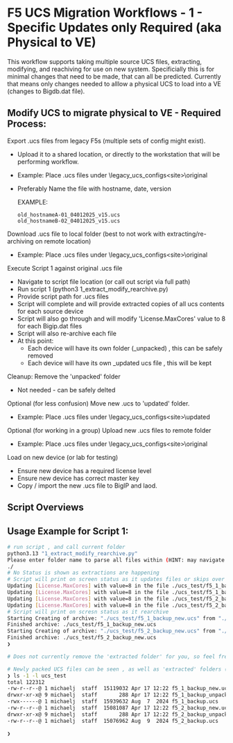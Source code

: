 # F5 UCS Migration Workflows - 1 - Specific Updates only Required (aka Physical to VE)

This workflow supports taking multiple source UCS files, extracting, modifying, and reachiving for use on new system.
Specificially this is for minimal changes that need to be made, that can all be predicted.
Currently that means only changes needed to alllow a physical UCS to load into a VE (changes to Bigdb.dat file).

## Modify UCS to migrate physical to VE - Required Process:

Export .ucs files from legacy F5s (multiple sets of config might exist).
  - Upload it to a shared location, or directly to the workstation that will be performing workflow.
  - Example: Place .ucs files under <file-share-root>\legacy_ucs_configs\<site>\original
  - Preferably Name the file with hostname, date, version
    
    EXAMPLE:
    ```
    old_hostnameA-01_04012025_v15.ucs
    old_hostnameB-02_04012025_v15.ucs
    ```

Download .ucs file to local folder (best to not work with extracting/re-archiving on remote location)
  - Example: Place .ucs files under <local-folder-root>\legacy_ucs_configs\<site>\original

Execute Script 1 against original .ucs file
  - Navigate to script file location (or call out script via full path)
  - Run script 1 (python3 1_extract_modify_rearchive.py)
  - Provide script path for .ucs files
  - Script will complete and will provide extracted copies of all ucs contents for each source device
  - Script will also go through and will modify 'License.MaxCores' value to 8 for each Bigip.dat files
  - Script will also re-archive each file
  - At this point:
    - Each device will have its own folder (<ucsname>_unpacked) , this can be safely removed
    - Each device will have its own _updated ucs file , this will be kept

Cleanup: Remove the 'unpacked' folder
  - Not needed - can be safely delted

Optional (for less confusion) Move new .ucs to 'updated' folder.
  - Example: Place .ucs files under <local-folder-root>\legacy_ucs_configs\<site>\updated

Optional (for working in a group) Upload new .ucs files to remote folder
  - Example: Place .ucs files under <file-share-root>\legacy_ucs_configs\<site>\original

Load on new device (or lab for testing)
  - Ensure new device has a required license level
  - Ensure new device has correct master key
  - Copy / import the new .ucs file to BigIP and laod.


## Script Overviews

## Usage Example for Script 1:
```bash
# run script , and call current folder
python3.13 "1_extract_modify_rearchive.py"
Please enter folder name to parse all files within (HINT: may navigate back a folder with ../FOLDERNAME )
./
# No Status is shown as extractions are happening
# Script will print on screen status as it updates files or skips over them (for any BigDB.dat file it finds)
Updating [License.MaxCores] with value=8 in the file ./ucs_test/f5_1_backup_unpacked/config/BigDB.dat
Updating [License.MaxCores] with value=8 in the file ./ucs_test/f5_1_backup_unpacked/config/.diffVersions/config/BigDB.dat/BigDB.dat
Updating [License.MaxCores] with value=8 in the file ./ucs_test/f5_2_backup_unpacked/config/BigDB.dat
Updating [License.MaxCores] with value=8 in the file ./ucs_test/f5_2_backup_unpacked/config/.diffVersions/config/BigDB.dat/BigDB.dat
# Script will print on scresn status as it rearchive
Starting Creating of archive: "./ucs_test/f5_1_backup_new.ucs" from "./ucs_test/f5_1_backup_unpacked"
Finished archive: ./ucs_test/f5_1_backup_new.ucs
Starting Creating of archive: "./ucs_test/f5_2_backup_new.ucs" from "./ucs_test/f5_2_backup_unpacked"
Finished archive: ./ucs_test/f5_2_backup_new.ucs
❯

# Does not currently remove the 'extracted folder' for you, so feel free to cleanup if not needed

# Newly packed UCS files can be seen , as well as 'extracted' folders (_unpacked)
❯ ls -1 -l ucs_test
total 122312
-rw-r--r--@ 1 michaelj  staff  15119032 Apr 17 12:22 f5_1_backup_new.ucs
drwxr-xr-x@ 9 michaelj  staff       288 Apr 17 12:22 f5_1_backup_unpacked
-rwx------@ 1 michaelj  staff  15939632 Aug  7  2024 f5_1_backup.ucs
-rw-r--r--@ 1 michaelj  staff  15081087 Apr 17 12:22 f5_2_backup_new.ucs
drwxr-xr-x@ 9 michaelj  staff       288 Apr 17 12:22 f5_2_backup_unpacked
-rw-r--r--@ 1 michaelj  staff  15076962 Aug  9  2024 f5_2_backup.ucs

❯
```
